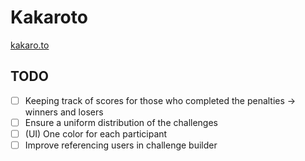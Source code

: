 # Kakaroto

[kakaro.to](https://kakaro.to/)

## TODO

- [ ] Keeping track of scores for those who completed the penalties -> winners and losers
- [ ] Ensure a uniform distribution of the challenges
- [ ] (UI) One color for each participant
- [ ] Improve referencing users in challenge builder
